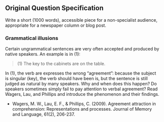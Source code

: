 ## Original Question Specification
Write a short (1000 words), accessible piece for a non-specialist audience, appropriate for a newspaper column or blog post.
### Grammatical illusions
Certain ungrammatical sentences are very often accepted and produced by native speakers. An example is in (1):
> (1) The key to the cabinets are on the table.

In (1), the verb are expresses the wrong “agreement”: because the subject is singular (key), the verb should have been is, but the sentence is still judged as natural by many speakers. Why and when does this happen? Do speakers sometimes simply fail to pay attention to verbal agreement? Read Wagers, Lau, and Phillips and introduce the phenomenon and their findings.
*	Wagers, M. W., Lau, E. F., & Phillips, C. (2009). Agreement attraction in comprehension: Representations and processes. Journal of Memory and Language, 61(2), 206-237.
